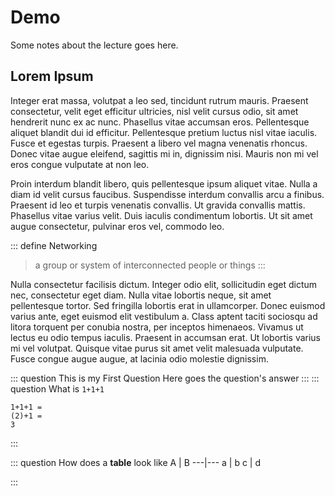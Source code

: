 # Demo 

Some notes about the lecture goes here.

## Lorem Ipsum

 Integer erat massa, volutpat a leo sed, tincidunt rutrum mauris. Praesent consectetur, velit eget efficitur ultricies, nisl velit cursus odio, sit amet hendrerit nunc ex ac nunc. Phasellus vitae accumsan eros. Pellentesque aliquet blandit dui id efficitur. Pellentesque pretium luctus nisl vitae iaculis. Fusce et egestas turpis. Praesent a libero vel magna venenatis rhoncus. Donec vitae augue eleifend, sagittis mi in, dignissim nisi. Mauris non mi vel eros congue vulputate at non leo.

Proin interdum blandit libero, quis pellentesque ipsum aliquet vitae. Nulla a diam id velit cursus faucibus. Suspendisse interdum convallis arcu a finibus. Praesent id leo et turpis venenatis convallis. Ut gravida convallis mattis. Phasellus vitae varius velit. Duis iaculis condimentum lobortis. Ut sit amet augue consectetur, pulvinar eros vel, commodo leo.


::: define Networking
> a group or system of interconnected people or things
:::

Nulla consectetur facilisis dictum. Integer odio elit, sollicitudin eget dictum nec, consectetur eget diam. Nulla vitae lobortis neque, sit amet pellentesque tortor. Sed fringilla lobortis erat in ullamcorper. Donec euismod varius ante, eget euismod elit vestibulum a. Class aptent taciti sociosqu ad litora torquent per conubia nostra, per inceptos himenaeos. Vivamus ut lectus eu odio tempus iaculis. Praesent in accumsan erat. Ut lobortis varius mi vel volutpat. Quisque vitae purus sit amet velit malesuada vulputate. Fusce congue augue augue, at lacinia odio molestie dignissim. 

::: question This is my First Question
Here goes the question's answer
:::
::: question What is `1+1+1`
```
1+1+1 =
(2)+1 = 
3
```
:::


::: question How does a __table__ look like
A | B
---|---
a | b
c | d

:::